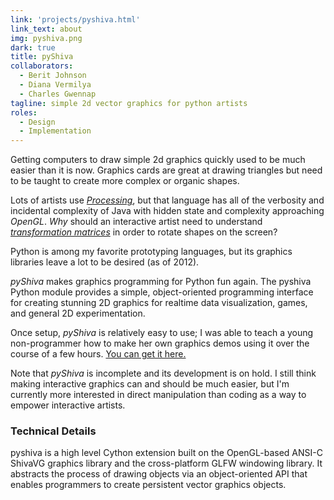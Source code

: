 ```yaml
---
link: 'projects/pyshiva.html'
link_text: about
img: pyshiva.png
dark: true
title: pyShiva
collaborators:
  - Berit Johnson
  - Diana Vermilya
  - Charles Gwennap
tagline: simple 2d vector graphics for python artists
roles:
  - Design
  - Implementation
---
```


Getting computers to draw simple 2d graphics quickly used to be much easier than it is now. Graphics cards are great at drawing triangles but need to be taught to create more complex or organic shapes.

Lots of artists use [_Processing_](https://processing.org/), but that language has all of the verbosity and incidental complexity of Java with hidden state and complexity approaching _OpenGL_. _Why_ should an interactive artist need to understand [_transformation matrices_](https://www.processing.org/reference/pushMatrix_.html) in order to rotate shapes on the screen?

Python is among my favorite prototyping languages, but its graphics libraries leave a lot to be desired (as of 2012).

_pyShiva_ makes graphics programming for Python fun again. The pyshiva Python module provides a simple, object-oriented programming interface for creating stunning 2D graphics for realtime data visualization, games, and general 2D experimentation.

Once setup, _pyShiva_ is relatively easy to use; I was able to teach a young non-programmer how to make her own graphics demos using it over the course of a few hours. [You can get it here.](https://github.com/jceipek/pyShiva/)

Note that _pyShiva_ is incomplete and its development is on hold. I still think making interactive graphics can and should be much easier, but I'm currently more interested in direct manipulation than coding as a way to empower interactive artists.

### Technical Details

pyshiva is a high level Cython extension built on the OpenGL-based ANSI-C ShivaVG graphics library and the cross-platform GLFW windowing library. It abstracts the process of drawing objects via an object-oriented API that enables programmers to create persistent vector graphics objects.